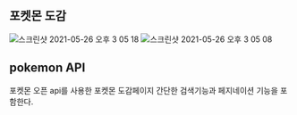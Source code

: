 ## 포켓몬 도감

![스크린샷 2021-05-26 오후 3 05 18](https://user-images.githubusercontent.com/61695175/119610255-e59fd980-be33-11eb-9209-c0107da5341c.png)
![스크린샷 2021-05-26 오후 3 05 08](https://user-images.githubusercontent.com/61695175/119610246-e20c5280-be33-11eb-950e-f75eb7ad0365.png)

## pokemon API
포켓몬 오픈 api를 사용한 포켓몬 도감페이지
간단한 검색기능과 페지네이션 기능을 포함한다.
